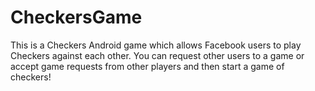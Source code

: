 # CheckersGame

This is a Checkers Android game which allows Facebook users to play Checkers against each other. You can request other users
to a game or accept game requests from other players and then start a game of checkers! 
